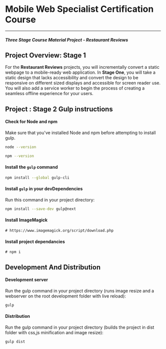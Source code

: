 # Mobile Web Specialist Certification Course
---
#### _Three Stage Course Material Project - Restaurant Reviews_

## Project Overview: Stage 1

For the **Restaurant Reviews** projects, you will incrementally convert a static webpage to a mobile-ready web application. In **Stage One**, you will take a static design that lacks accessibility and convert the design to be responsive on different sized displays and accessible for screen reader use. You will also add a service worker to begin the process of creating a seamless offline experience for your users.

## Project : Stage 2 Gulp instructions

#### Check for Node and npm
Make sure that you've installed Node and npm before attempting to install gulp.

```sh
node --version
```
```sh
npm --version
```

#### Install the `gulp` command

```sh
npm install --global gulp-cli
```

#### Install `gulp` in your devDependencies

Run this command in your project directory:

```sh
npm install --save-dev gulp@next
```

#### Install ImageMagick
```Install image magick
# https://www.imagemagick.org/script/download.php
```

#### Install project dependancies
```Install project dependancies
# npm i
```

## Development And Distribution

#### Development server

Run the gulp command in your project directory (runs image resize and a webserver on the root development folder with live reload):

```sh
gulp
```

#### Distribution

Run the gulp command in your project directory (builds the project in dist folder with css,js minification and image resize):

```sh
gulp dist
```
